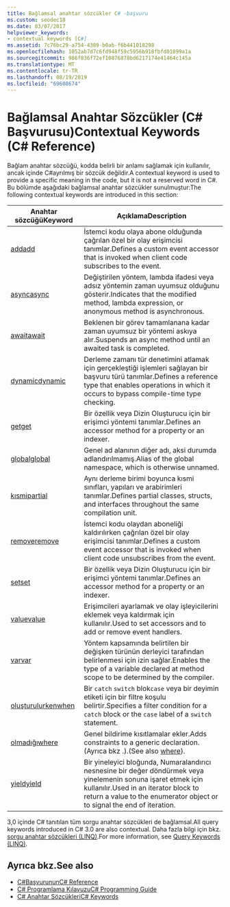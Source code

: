 ```yaml
---
title: Bağlamsal anahtar sözcükler C# -başvuru
ms.custom: seodec18
ms.date: 03/07/2017
helpviewer_keywords:
- contextual keywords [C#]
ms.assetid: 7c76bc29-a754-4389-b0ab-f6b441018298
ms.openlocfilehash: 1052ab7d7c6fd948f59c5956b918fbfd01899a1a
ms.sourcegitcommit: 986f836f72ef10876878bd6217174e41464c145a
ms.translationtype: MT
ms.contentlocale: tr-TR
ms.lasthandoff: 08/19/2019
ms.locfileid: "69608674"
---
```

# <a name="contextual-keywords-c-reference"></a><span data-ttu-id="ecfb6-102">Bağlamsal Anahtar Sözcükler (C# Başvurusu)</span><span class="sxs-lookup"><span data-stu-id="ecfb6-102">Contextual Keywords (C# Reference)</span></span>

<span data-ttu-id="ecfb6-103">Bağlam anahtar sözcüğü, kodda belirli bir anlamı sağlamak için kullanılır, ancak içinde C#ayrılmış bir sözcük değildir.</span><span class="sxs-lookup"><span data-stu-id="ecfb6-103">A contextual keyword is used to provide a specific meaning in the code, but it is not a reserved word in C#.</span></span> <span data-ttu-id="ecfb6-104">Bu bölümde aşağıdaki bağlamsal anahtar sözcükler sunulmuştur:</span><span class="sxs-lookup"><span data-stu-id="ecfb6-104">The following contextual keywords are introduced in this section:</span></span>  
  
|<span data-ttu-id="ecfb6-105">Anahtar sözcüğü</span><span class="sxs-lookup"><span data-stu-id="ecfb6-105">Keyword</span></span>|<span data-ttu-id="ecfb6-106">Açıklama</span><span class="sxs-lookup"><span data-stu-id="ecfb6-106">Description</span></span>|  
|-------------|-----------------|  
|[<span data-ttu-id="ecfb6-107">add</span><span class="sxs-lookup"><span data-stu-id="ecfb6-107">add</span></span>](./add.md)|<span data-ttu-id="ecfb6-108">İstemci kodu olaya abone olduğunda çağrılan özel bir olay erişimcisi tanımlar.</span><span class="sxs-lookup"><span data-stu-id="ecfb6-108">Defines a custom event accessor that is invoked when client code subscribes to the event.</span></span>|  
|[<span data-ttu-id="ecfb6-109">async</span><span class="sxs-lookup"><span data-stu-id="ecfb6-109">async</span></span>](./async.md)|<span data-ttu-id="ecfb6-110">Değiştirilen yöntem, lambda ifadesi veya adsız yöntemin zaman uyumsuz olduğunu gösterir.</span><span class="sxs-lookup"><span data-stu-id="ecfb6-110">Indicates that the modified method, lambda expression, or anonymous method is asynchronous.</span></span>|  
|[<span data-ttu-id="ecfb6-111">await</span><span class="sxs-lookup"><span data-stu-id="ecfb6-111">await</span></span>](./await.md)|<span data-ttu-id="ecfb6-112">Beklenen bir görev tamamlanana kadar zaman uyumsuz bir yöntemi askıya alır.</span><span class="sxs-lookup"><span data-stu-id="ecfb6-112">Suspends an async method until an awaited task is completed.</span></span>|  
|[<span data-ttu-id="ecfb6-113">dynamic</span><span class="sxs-lookup"><span data-stu-id="ecfb6-113">dynamic</span></span>](./dynamic.md)|<span data-ttu-id="ecfb6-114">Derleme zamanı tür denetimini atlamak için gerçekleştiği işlemleri sağlayan bir başvuru türü tanımlar.</span><span class="sxs-lookup"><span data-stu-id="ecfb6-114">Defines a reference type that enables operations in which it occurs to bypass compile-time type checking.</span></span>|  
|[<span data-ttu-id="ecfb6-115">get</span><span class="sxs-lookup"><span data-stu-id="ecfb6-115">get</span></span>](./get.md)|<span data-ttu-id="ecfb6-116">Bir özellik veya Dizin Oluşturucu için bir erişimci yöntemi tanımlar.</span><span class="sxs-lookup"><span data-stu-id="ecfb6-116">Defines an accessor method for a property or an indexer.</span></span>|  
|[<span data-ttu-id="ecfb6-117">global</span><span class="sxs-lookup"><span data-stu-id="ecfb6-117">global</span></span>](../operators/namespace-alias-qualifier.md)|<span data-ttu-id="ecfb6-118">Genel ad alanının diğer adı, aksi durumda adlandırılmamış.</span><span class="sxs-lookup"><span data-stu-id="ecfb6-118">Alias of the global namespace, which is otherwise unnamed.</span></span>|  
|[<span data-ttu-id="ecfb6-119">kısmi</span><span class="sxs-lookup"><span data-stu-id="ecfb6-119">partial</span></span>](./partial-type.md)|<span data-ttu-id="ecfb6-120">Aynı derleme birimi boyunca kısmi sınıfları, yapıları ve arabirimleri tanımlar.</span><span class="sxs-lookup"><span data-stu-id="ecfb6-120">Defines partial classes, structs, and interfaces throughout the same compilation unit.</span></span>|  
|[<span data-ttu-id="ecfb6-121">remove</span><span class="sxs-lookup"><span data-stu-id="ecfb6-121">remove</span></span>](./remove.md)|<span data-ttu-id="ecfb6-122">İstemci kodu olaydan aboneliği kaldırılırken çağrılan özel bir olay erişimcisi tanımlar.</span><span class="sxs-lookup"><span data-stu-id="ecfb6-122">Defines a custom event accessor that is invoked when client code unsubscribes from the event.</span></span>|  
|[<span data-ttu-id="ecfb6-123">set</span><span class="sxs-lookup"><span data-stu-id="ecfb6-123">set</span></span>](./set.md)|<span data-ttu-id="ecfb6-124">Bir özellik veya Dizin Oluşturucu için bir erişimci yöntemi tanımlar.</span><span class="sxs-lookup"><span data-stu-id="ecfb6-124">Defines an accessor method for a property or an indexer.</span></span>|  
|[<span data-ttu-id="ecfb6-125">value</span><span class="sxs-lookup"><span data-stu-id="ecfb6-125">value</span></span>](./value.md)|<span data-ttu-id="ecfb6-126">Erişimcileri ayarlamak ve olay işleyicilerini eklemek veya kaldırmak için kullanılır.</span><span class="sxs-lookup"><span data-stu-id="ecfb6-126">Used to set accessors and to add or remove event handlers.</span></span>|  
|[<span data-ttu-id="ecfb6-127">var</span><span class="sxs-lookup"><span data-stu-id="ecfb6-127">var</span></span>](./var.md)|<span data-ttu-id="ecfb6-128">Yöntem kapsamında belirtilen bir değişken türünün derleyici tarafından belirlenmesi için izin sağlar.</span><span class="sxs-lookup"><span data-stu-id="ecfb6-128">Enables the type of a variable declared at method scope to be determined by the compiler.</span></span>|  
|[<span data-ttu-id="ecfb6-129">oluşturulurken</span><span class="sxs-lookup"><span data-stu-id="ecfb6-129">when</span></span>](when.md)|<span data-ttu-id="ecfb6-130">Bir `catch` `switch` blok`case` veya bir deyimin etiketi için bir filtre koşulu belirtir.</span><span class="sxs-lookup"><span data-stu-id="ecfb6-130">Specifies a filter condition for a `catch` block or the `case` label of a `switch` statement.</span></span>|
|[<span data-ttu-id="ecfb6-131">olmadığı</span><span class="sxs-lookup"><span data-stu-id="ecfb6-131">where</span></span>](./where-generic-type-constraint.md)|<span data-ttu-id="ecfb6-132">Genel bildirime kısıtlamalar ekler.</span><span class="sxs-lookup"><span data-stu-id="ecfb6-132">Adds constraints to a generic declaration.</span></span> <span data-ttu-id="ecfb6-133">(Ayrıca bkz [](./where-clause.md).).</span><span class="sxs-lookup"><span data-stu-id="ecfb6-133">(See also [where](./where-clause.md)).</span></span>|  
|[<span data-ttu-id="ecfb6-134">yield</span><span class="sxs-lookup"><span data-stu-id="ecfb6-134">yield</span></span>](./yield.md)|<span data-ttu-id="ecfb6-135">Bir yineleyici bloğunda, Numaralandırıcı nesnesine bir değer döndürmek veya yinelemenin sonuna işaret etmek için kullanılır.</span><span class="sxs-lookup"><span data-stu-id="ecfb6-135">Used in an iterator block to return a value to the enumerator object or to signal the end of iteration.</span></span>|  
  
 <span data-ttu-id="ecfb6-136">3,0 içinde C# tanıtılan tüm sorgu anahtar sözcükleri de bağlamsal.</span><span class="sxs-lookup"><span data-stu-id="ecfb6-136">All query keywords introduced in C# 3.0 are also contextual.</span></span> <span data-ttu-id="ecfb6-137">Daha fazla bilgi için bkz. [sorgu anahtar sözcükleri (LINQ)](./query-keywords.md).</span><span class="sxs-lookup"><span data-stu-id="ecfb6-137">For more information, see [Query Keywords (LINQ)](./query-keywords.md).</span></span>  
  
## <a name="see-also"></a><span data-ttu-id="ecfb6-138">Ayrıca bkz.</span><span class="sxs-lookup"><span data-stu-id="ecfb6-138">See also</span></span>

- [<span data-ttu-id="ecfb6-139">C#Başvurunun</span><span class="sxs-lookup"><span data-stu-id="ecfb6-139">C# Reference</span></span>](../index.md)
- [<span data-ttu-id="ecfb6-140">C# Programlama Kılavuzu</span><span class="sxs-lookup"><span data-stu-id="ecfb6-140">C# Programming Guide</span></span>](../../programming-guide/index.md)
- [<span data-ttu-id="ecfb6-141">C# Anahtar Sözcükleri</span><span class="sxs-lookup"><span data-stu-id="ecfb6-141">C# Keywords</span></span>](./index.md)

